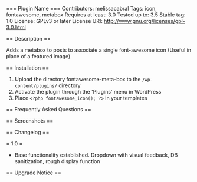 === Plugin Name ===
Contributors: melissacabral
Tags: icon, fontawesome, metabox
Requires at least: 3.0
Tested up to: 3.5
Stable tag: 1.0
License: GPLv3 or later
License URI: http://www.gnu.org/licenses/gpl-3.0.html

== Description ==

Adds a metabox to posts to associate a single font-awesome icon (Useful in place of a featured image)


== Installation ==


1. Upload the directory fontawesome-meta-box to the `/wp-content/plugins/` directory
1. Activate the plugin through the 'Plugins' menu in WordPress
1. Place `<?php fontawesome_icon(); ?>` in your templates

== Frequently Asked Questions ==
 

== Screenshots ==


== Changelog ==

= 1.0 =
* Base functionality established. Dropdown with visual feedback, DB sanitization, rough display function


== Upgrade Notice ==

